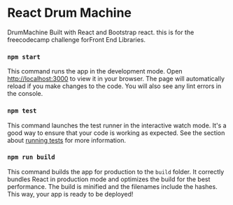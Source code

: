 # React Drum Machine

DrumMachine Built with React and Bootstrap react. this is for the freecodecamp challenge forFront 
End Libraries.





### `npm start`

This command runs the app in the development mode. Open [http://localhost:3000](http://localhost:3000) to view it in your browser. The page will automatically reload if you make changes to the code. You will also see any lint errors in the console.

### `npm test`

This command launches the test runner in the interactive watch mode. It's a good way to ensure that your code is working as expected. See the section about [running tests](https://facebook.github.io/create-react-app/docs/running-tests) for more information.

### `npm run build`

This command builds the app for production to the `build` folder. It correctly bundles React in production mode and optimizes the build for the best performance. The build is minified and the filenames include the hashes. This way, your app is ready to be deployed!

